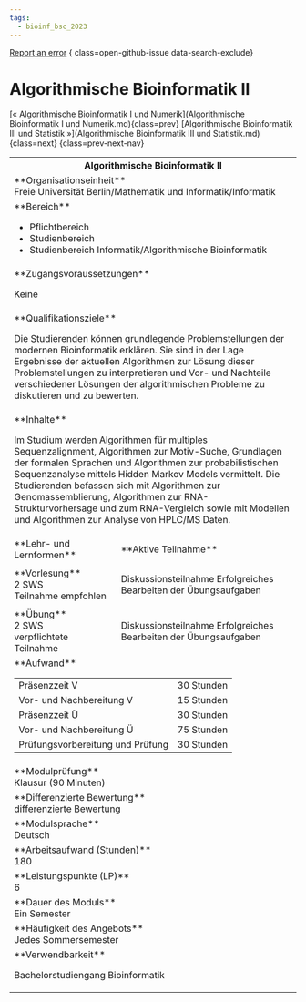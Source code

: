 ```yaml
---
tags:
  - bioinf_bsc_2023
---
```

[Report an error](https://github.com/SGSSGene/FUB-SUP/issues/new?title=Error%20in%20%22Algorithmische%20Bioinformatik%20II%22&body=There%20seems%20to%20be%20an%20error%20in%20module%20%22Algorithmische%20Bioinformatik%20II%22%2E%0A%0A%3CDescribe%20here%20a%20slightly%20more%20detailed%20description%20of%20what%20is%20wrong%3E&labels=bug)
{ class=open-github-issue data-search-exclude}

# Algorithmische Bioinformatik II

[« Algorithmische Bioinformatik I und Numerik](Algorithmische Bioinformatik I und Numerik.md){class=prev}
[Algorithmische Bioinformatik III und Statistik »](Algorithmische Bioinformatik III und Statistik.md){class=next}
{class=prev-next-nav}

<table markdown id="moduledesc">
<tr markdown class="moduledesc_head"><th colspan="2">Algorithmische Bioinformatik II </th></tr>
<tr markdown><td colspan="2">**Organisationseinheit**   <br>Freie Universität Berlin/Mathematik und Informatik/Informatik</td></tr>

<tr markdown><td colspan="2">**Bereich**<br>


- Pflichtbereich
- Studienbereich
- Studienbereich Informatik/Algorithmische Bioinformatik

</td></tr>

<tr markdown><td colspan="2">**Zugangsvoraussetzungen** <br>

Keine


</td></tr>
<tr markdown><td colspan="2">**Qualifikationsziele**    <br>

Die Studierenden können grundlegende Problemstellungen der modernen
Bioinformatik erklären. Sie sind in der Lage Ergebnisse der aktuellen
Algorithmen zur Lösung dieser Problemstellungen zu interpretieren und Vor-
und Nachteile verschiedener Lösungen der algorithmischen Probleme zu
diskutieren und zu bewerten.


</td></tr>
<tr markdown><td colspan="2">**Inhalte**                <br>

Im Studium werden Algorithmen für multiples Sequenzalignment, Algorithmen
zur Motiv-Suche, Grundlagen der formalen Sprachen und Algorithmen zur
probabilistischen Sequenzanalyse mittels Hidden Markov Models vermittelt.
Die Studierenden befassen sich mit Algorithmen zur Genomassemblierung,
Algorithmen zur RNA-Strukturvorhersage und zum RNA-Vergleich sowie mit
Modellen und Algorithmen zur Analyse von HPLC/MS Daten.


</td></tr>

<tr markdown><td>**Lehr- und Lernformen**</td><td>**Aktive Teilnahme**</td></tr>
<tr markdown><td> **Vorlesung** <br>2 SWS <br> Teilnahme empfohlen</td><td>

Diskussionsteilnahme
Erfolgreiches Bearbeiten der Übungsaufgaben
</td></tr>
<tr markdown><td> **Übung** <br>2 SWS <br> verpflichtete Teilnahme</td><td>

Diskussionsteilnahme
Erfolgreiches Bearbeiten der Übungsaufgaben
</td></tr>
<tr markdown><td colspan="2">**Aufwand**                <br>
<table class="aufwand_table">
<tr><td>Präsenzzeit V</td><td>30 Stunden</td></tr>
<tr><td>Vor- und Nachbereitung V</td><td>15 Stunden</td></tr>
<tr><td>Präsenzzeit Ü</td><td>30 Stunden</td></tr>
<tr><td>Vor- und Nachbereitung Ü</td><td>75 Stunden</td></tr>
<tr><td>Prüfungsvorbereitung und Prüfung</td><td>30 Stunden</td></tr>
</table>

</td></tr>
<tr markdown><td colspan="2">**Modulprüfung**             <br>Klausur (90 Minuten)


</td></tr>
<tr markdown><td colspan="2">**Differenzierte Bewertung** <br>differenzierte Bewertung

</td></tr>
<tr markdown><td colspan="2">**Modulsprache**             <br>Deutsch</td></tr>
<tr markdown><td colspan="2">**Arbeitsaufwand (Stunden)** <br>180</td></tr>
<tr markdown><td colspan="2">**Leistungspunkte (LP)**     <br>6</td></tr>
<tr markdown><td colspan="2">**Dauer des Moduls**         <br>Ein Semester</td></tr>
<tr markdown><td colspan="2">**Häufigkeit des Angebots**  <br>Jedes Sommersemester</td></tr>
<tr markdown><td colspan="2">**Verwendbarkeit**           <br>

Bachelorstudiengang Bioinformatik


</td></tr>


</table>
